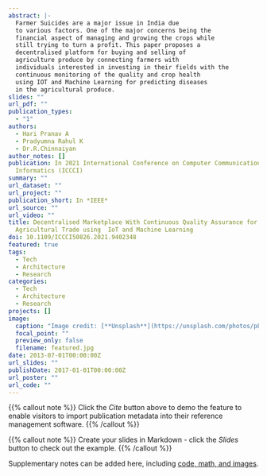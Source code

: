 ```yaml
---
abstract: |-
  Farmer Suicides are a major issue in India due
  to various factors. One of the major concerns being the
  financial aspect of managing and growing the crops while
  still trying to turn a profit. This paper proposes a
  decentralised platform for buying and selling of
  agriculture produce by connecting farmers with
  individuals interested in investing in their fields with the
  continuous monitoring of the quality and crop health
  using IOT and Machine Learning for predicting diseases
  in the agricultural produce.
slides: ""
url_pdf: ""
publication_types:
  - "1"
authors:
  - Hari Pranav A
  - Pradyumna Rahul K
  - Dr.R.Chinnaiyan
author_notes: []
publication: In 2021 International Conference on Computer Communication and
  Informatics (ICCCI)
summary: ""
url_dataset: ""
url_project: ""
publication_short: In *IEEE*
url_source: ""
url_video: ""
title: Decentralised Marketplace With Continuous Quality Assurance for
  Agricultural Trade using  IoT and Machine Learning
doi: 10.1109/ICCCI50826.2021.9402348
featured: true
tags:
  - Tech
  - Architecture
  - Research
categories:
  - Tech
  - Architecture
  - Research
projects: []
image:
  caption: "Image credit: [**Unsplash**](https://unsplash.com/photos/pLCdAaMFLTE)"
  focal_point: ""
  preview_only: false
  filename: featured.jpg
date: 2013-07-01T00:00:00Z
url_slides: ""
publishDate: 2017-01-01T00:00:00Z
url_poster: ""
url_code: ""
---
```


{{% callout note %}}
Click the *Cite* button above to demo the feature to enable visitors to import publication metadata into their reference management software.
{{% /callout %}}

{{% callout note %}}
Create your slides in Markdown - click the *Slides* button to check out the example.
{{% /callout %}}

Supplementary notes can be added here, including [code, math, and images](https://wowchemy.com/docs/writing-markdown-latex/).

